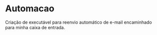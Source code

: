 # Automacao
Criação de executável para reenvio automático de e-mail encaminhado para minha caixa de entrada.
